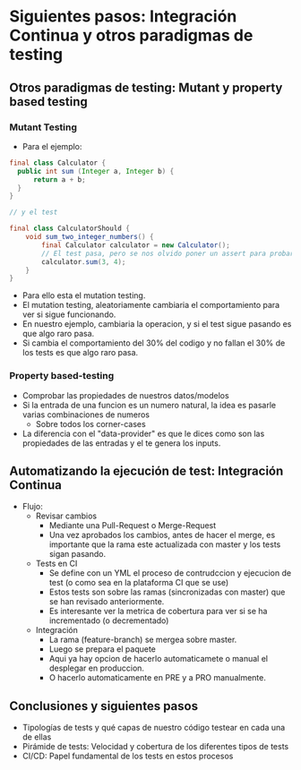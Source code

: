 # Siguientes pasos: Integración Continua y otros paradigmas de testing

## Otros paradigmas de testing: Mutant y property based testing

### Mutant Testing

  * Para el ejemplo:
  
```java
final class Calculator {
  public int sum (Integer a, Integer b) {
      return a + b;
  }
}

// y el test

final class CalculatorShould {
    void sum_two_integer_numbers() {
        final Calculator calculator = new Calculator();
        // El test pasa, pero se nos olvido poner un assert para probar que el resultado sea el correcto.
        calculator.sum(3, 4);
    }
}
```

 * Para ello esta el mutation testing.
 * El mutation testing, aleatoriamente cambiaria el comportamiento para ver si sigue funcionando.
 * En nuestro ejemplo, cambiaria la operacion, y si el test sigue pasando es que algo raro pasa.
 * Si cambia el comportamiento del 30% del codigo y no fallan el 30% de los tests es que algo raro pasa.
 
### Property based-testing

* Comprobar las propiedades de nuestros datos/modelos
* Si la entrada de una funcion es un numero natural, la idea es pasarle varias combinaciones de numeros
  * Sobre todos los corner-cases
* La diferencia con el "data-provider" es que le dices como son las propiedades de las entradas y el te genera los inputs.

## Automatizando la ejecución de test: Integración Continua

* Flujo:
  * Revisar cambios
    * Mediante una Pull-Request o Merge-Request
    * Una vez aprobados los cambios, antes de hacer el merge, es importante que la rama este actualizada con master y los tests sigan pasando.
  * Tests en CI
    * Se define con un YML el proceso de contrudccion y ejecucion de test (o como sea en la plataforma CI que se use)
    * Estos tests son sobre las ramas (sincronizadas con master) que se han revisado anteriormente.
    * Es interesante ver la metrica de cobertura para ver si se ha incrementado (o decrementado)
  * Integración 
    * La rama (feature-branch) se mergea sobre master.
    * Luego se prepara el paquete
    * Aqui ya hay opcion de hacerlo automaticamete o manual el desplegar en produccion.
    * O hacerlo automaticamente en PRE y a PRO manualmente.
    
## Conclusiones y siguientes pasos

* Tipologías de tests y qué capas de nuestro código testear en cada una de ellas
* Pirámide de tests: Velocidad y cobertura de los diferentes tipos de tests
* CI/CD: Papel fundamental de los tests en estos procesos


